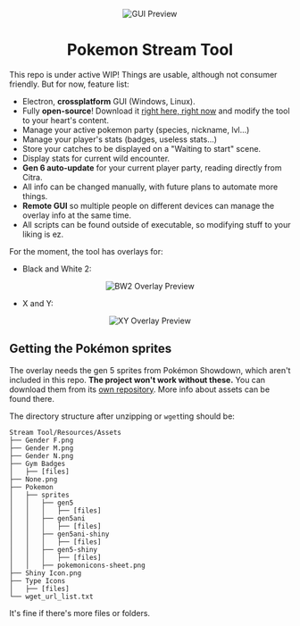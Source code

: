 <p align="center">

  <img src="https://github.com/Readek/Pokemon-Stream-Tool/blob/main/Github%20Resources/Preview%20GUI.png" alt="GUI Preview">
  
</p>

<h1 align="center">Pokemon Stream Tool</h1>

This repo is under active WIP! Things are usable, although not consumer friendly. But for now, feature list:

- Electron, **crossplatform** GUI (Windows, Linux).
- Fully **open-source**! Download it [right here, right now](https://github.com/Readek/Pokemon-Stream-Tool/archive/refs/heads/master.zip) and modify the tool to your heart's content.
- Manage your active pokemon party (species, nickname, lvl...)
- Manage your player's stats (badges, useless stats...)
- Store your catches to be displayed on a "Waiting to start" scene.
- Display stats for current wild encounter.
- **Gen 6 auto-update** for your current player party, reading directly from Citra.
- All info can be changed manually, with future plans to automate more things.
- **Remote GUI** so multiple people on different devices can manage the overlay info at the same time.
- All scripts can be found outside of executable, so modifying stuff to your liking is ez.

For the moment, the tool has overlays for:

- Black and White 2:

<p align="center">

  <img src="https://github.com/Readek/Pokemon-Stream-Tool/blob/main/Github%20Resources/Preview%20Overlay%20BnW2.jpg" alt="BW2 Overlay Preview">
  
</p>

- X and Y:

<p align="center">

  <img src="https://github.com/Readek/Pokemon-Stream-Tool/blob/main/Github%20Resources/Preview%20Overlay%20XY.jpg" alt="XY Overlay Preview">
  
</p>

## Getting the Pokémon sprites

The overlay needs the gen 5 sprites from Pokémon Showdown, which aren't included in this repo. **The project won't work without these.** You can download them from its [own repository](https://gitlab.com/pokemon-stream-tool/pokemon-stream-tool-assets). More info about assets can be found there.

The directory structure after unzipping or `wget`ting should be:
```text
Stream Tool/Resources/Assets
├── Gender F.png
├── Gender M.png
├── Gender N.png
├── Gym Badges
│   ├── [files]
├── None.png
├── Pokemon
│   ├── sprites
│   │   ├── gen5
│   │   │   ├── [files]
│   │   ├── gen5ani
│   │   │   ├── [files]
│   │   ├── gen5ani-shiny
│   │   │   ├── [files]
│   │   ├── gen5-shiny
│   │   │   ├── [files]
│   │   ├── pokemonicons-sheet.png
├── Shiny Icon.png
├── Type Icons
│   ├── [files]
└── wget_url_list.txt
```
It's fine if there's more files or folders.
